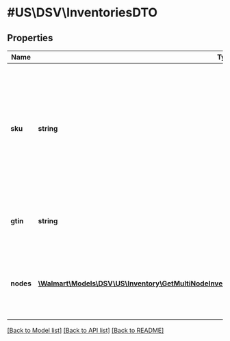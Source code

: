 # #US\DSV\InventoriesDTO

## Properties

Name | Type | Description | Notes
------------ | ------------- | ------------- | -------------
**sku** | **string** | Indicates the stock keeping unit (SKU) item identifier.    This is a product identifier provided by the drop ship vendor (DSV) to identify each item. |
**gtin** | **string** | Indicates the global trade item number (GTIN) item identifier. |
**nodes** | [**\Walmart\Models\DSV\US\Inventory\GetMultiNodeInventoryForSkuAndAllShipnodes200ResponseNodesInner[]**](GetMultiNodeInventoryForSkuAndAllShipnodes200ResponseNodesInner.md) | Indicates an array for nodes, to include ship node and allocated quantity. | [optional]


[[Back to Model list]](../) [[Back to API list]](../../Api/US/DSV) [[Back to README]](../../README.md)

